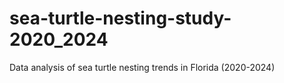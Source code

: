 # sea-turtle-nesting-study-2020_2024
Data analysis of sea turtle nesting trends in Florida (2020-2024)
